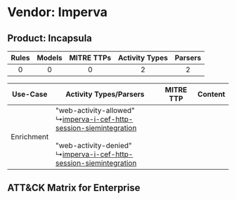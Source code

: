 Vendor: Imperva
===============
Product: Incapsula
------------------
| Rules | Models | MITRE TTPs | Activity Types | Parsers |
|:-----:|:------:|:----------:|:--------------:|:-------:|
|   0   |   0    |     0      |       2        |    2    |

|  Use-Case  | Activity Types/Parsers    | MITRE TTP | Content    |
|:----------:| ---- | --------- | ---- |
| Enrichment |  "web-activity-allowed"<br> ↳[imperva-i-cef-http-session-siemintegration](Ps/pC_impervaicefhttpsessionsiemintegration.md)<br><br> "web-activity-denied"<br> ↳[imperva-i-cef-http-session-siemintegration](Ps/pC_impervaicefhttpsessionsiemintegration.md)<br> |    | [](RM/r_m_imperva_incapsula_Enrichment.md) |

ATT&CK Matrix for Enterprise
----------------------------
